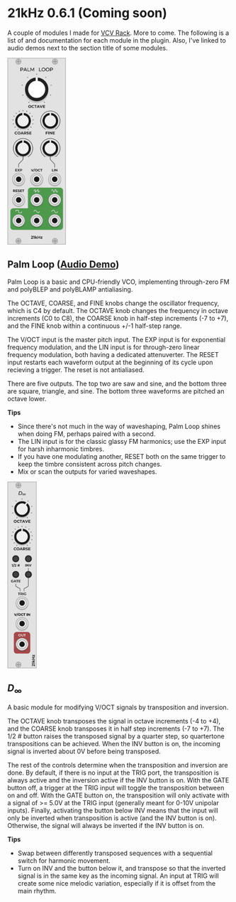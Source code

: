 # 21kHz 0.6.1 (Coming soon)

A couple of modules I made for [VCV Rack](https://vcvrack.com/). More to come. The following is a list of and documentation for each module in the plugin. Also, I've linked to audio demos next to the section title of some modules.

<img src="docs/pl.png" alt="drawing" height="420px"/>

## Palm Loop ([Audio Demo](https://clyp.it/d5zatc4a))

Palm Loop is a basic and CPU-friendly VCO, implementing through-zero FM and polyBLEP and polyBLAMP antialiasing.

The OCTAVE, COARSE, and FINE knobs change the oscillator frequency, which is C4 by default. The OCTAVE knob changes the frequency in octave increments (C0 to C8), the COARSE knob in half-step increments (-7 to +7), and the FINE knob within a continuous +/-1 half-step range.

The V/OCT input is the master pitch input. The EXP input is for exponential frequency modulation, and the LIN input is for through-zero linear frequency modulation, both having a dedicated attenuverter. The RESET input restarts each waveform output at the beginning of its cycle upon recieving a trigger. The reset is not antialiased.

There are five outputs. The top two are saw and sine, and the bottom three are square, triangle, and sine. The bottom three waveforms are pitched an octave lower.

**Tips**
- Since there's not much in the way of waveshaping, Palm Loop shines when doing FM, perhaps paired with a second. 
- The LIN input is for the classic glassy FM harmonics; use the EXP input for harsh inharmonic timbres.
- If you have one modulating another, RESET both on the same trigger to keep the timbre consistent across pitch changes.
- Mix or scan the outputs for varied waveshapes.

<img src="docs/d.png" alt="drawing" height="420px"/>

## *D*<sub>∞</sub>

A basic module for modifying V/OCT signals by transposition and inversion.

The OCTAVE knob transposes the signal in octave increments (-4 to +4), and the COARSE knob transposes it in half step increments (-7 to +7). The 1/2 # button raises the transposed signal by a quarter step, so quartertone transpositions can be achieved. When the INV button is on, the incoming signal is inverted about 0V before being transposed.

The rest of the controls determine when the transposition and inversion are done. By default, if there is no input at the TRIG port, the transposition is always active and the inversion active if the INV button is on. With the GATE button off, a trigger at the TRIG input will toggle the transposition between on and off. With the GATE button on, the transposition will only activate with a signal of >= 5.0V at the TRIG input (generally meant for 0-10V unipolar inputs). Finally, activating the button below INV means that the input will only be inverted when transposition is active (and the INV button is on). Otherwise, the signal will always be inverted if the INV button is on.

**Tips**
- Swap between differently transposed sequences with a sequential switch for harmonic movement.
- Turn on INV and the button below it, and transpose so that the inverted signal is in the same key as the incoming signal. An input at TRIG will create some nice melodic variation, especially if it is offset from the main rhythm.
